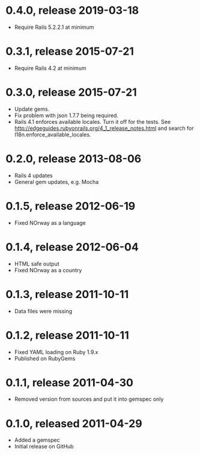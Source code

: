 # 0.4.0, release 2019-03-18

* Require Rails 5.2.2.1 at minimum

# 0.3.1, release 2015-07-21

* Require Rails 4.2 at minimum

# 0.3.0, release 2015-07-21

* Update gems.
* Fix problem with json 1.7.7 being required.
* Rails 4.1 enforces available locales. Turn it off for the tests.
  See http://edgeguides.rubyonrails.org/4_1_release_notes.html and
  search for I18n.enforce_available_locales.

# 0.2.0, release 2013-08-06

* Rails 4 updates
* General gem updates, e.g. Mocha

# 0.1.5, release 2012-06-19

* Fixed NOrway as a language

# 0.1.4, release 2012-06-04

* HTML safe output
* Fixed NOrway as a country

# 0.1.3, release 2011-10-11

* Data files were missing

# 0.1.2, release 2011-10-11

* Fixed YAML loading on Ruby 1.9.x
* Published on RubyGems

# 0.1.1, release 2011-04-30

* Removed version from sources and put it into gemspec only

# 0.1.0, released 2011-04-29

* Added a gemspec
* Initial release on GitHub

